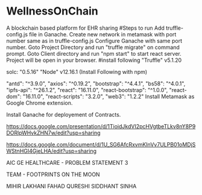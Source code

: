 # WellnessOnChain
A blockchain based platform for EHR sharing
#Steps to run
Add truffle-config.js file in Ganache.
Create new network in metamask with port number same as in truffle-config.js
Configure Ganache with same port number.
Goto Project Directory and run "truffle migrate" on command prompt.
Goto Client directory and run "npm start" to start react server.
Project will be open in your browser.
#install following
"Truffle" v5.1.20

solc: "0.5.16"
"Node" v12.16.1 (Install Following with npm)

"antd": "^3.9.0",
"axios": "^0.19.2",
"bootstrap": "^4.4.1",
"bs58": "^4.0.1",
"ipfs-api": "^26.1.2",
"react": "16.11.0",
"react-bootstrap": "^1.0.0",
"react-dom": "16.11.0",
"react-scripts": "3.2.0",
"web3": "1.2.2"
Install Metamask as Google Chrome extension.

Install Ganache for deployement of Contracts.

https://docs.google.com/presentation/d/1TioidJkdVI2pcHVgtbeTLkv8nY8P9DORlpWHvkZHN7w/edit?usp=sharing

https://docs.google.com/document/d/1U_SG6AfcRxvmKInVv7ULPB01oMDjSWStnHGI4GjeLHA/edit?usp=sharing

AIC GE HEALTHCARE - PROBLEM STATEMENT 3

TEAM - FOOTPRINTS ON THE MOON
   
   MIHIR LAKHANI
   FAHAD QURESHI
   SIDDHANT SINHA

